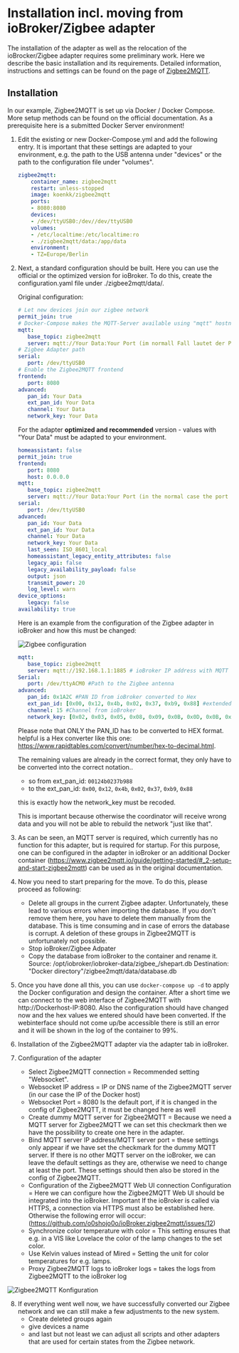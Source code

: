 # Installation incl. moving from ioBroker/Zigbee adapter

The installation of the adapter as well as the relocation of the ioBrocker/Zigbee adapter requires some preliminary work. Here we describe the basic installation and its requirements. Detailed information, instructions and settings can be found on the page of [Zigbee2MQTT](https://www.zigbee2mqtt.io/guide/getting-started/).

## Installation

In our example, Zigbee2MQTT is set up via Docker / Docker Compose. More setup methods can be found on the official documentation. As a prerequisite here is a submitted Docker Server environment!

1. Edit the existing or new Docker-Compose.yml and add the following entry.
   It is important that these settings are adapted to your environment, e.g. the path to the USB antenna under "devices" or the path to the configuration file under "volumes".

    ```yml
    zigbee2mqtt:
        container_name: zigbee2mqtt
        restart: unless-stopped
        image: koenkk/zigbee2mqtt
        ports:
        - 8080:8080
        devices:
        - /dev/ttyUSB0:/dev//dev/ttyUSB0
        volumes:
        - /etc/localtime:/etc/localtime:ro
        - ./zigbee2mqtt/data:/app/data
        environment:
        - TZ=Europe/Berlin
    ```

2. Next, a standard configuration should be built.
   Here you can use the official or the optimized version for ioBroker.
   To do this, create the configuration.yaml file under ./zigbee2mqtt/data/.
   
   Original configuration:

   ```yml
   # Let new devices join our zigbee network
   permit_join: true
   # Docker-Compose makes the MQTT-Server available using "mqtt" hostname
   mqtt:
      base_topic: zigbee2mqtt
      server: mqtt://Your Data:Your Port (im normall Fall lautet der Port : 1885)
   # Zigbee Adapter path
   serial:
      port: /dev/ttyUSB0
   # Enable the Zigbee2MQTT frontend
   frontend:
      port: 8080
   advanced:
      pan_id: Your Data
      ext_pan_id: Your Data
      channel: Your Data
      network_key: Your Data
   ```

   For the adapter **optimized and recommended** version - values with "Your Data" must be adapted to your environment.

   ```yml
   homeassistant: false
   permit_join: true
   frontend:
      port: 8080
      host: 0.0.0.0
   mqtt:
      base_topic: zigbee2mqtt
      server: mqtt://Your Data:Your Port (in the normal case the port is : 1885)
   serial:
      port: /dev/ttyUSB0
   advanced:
      pan_id: Your Data
      ext_pan_id: Your Data
      channel: Your Data
      network_key: Your Data
      last_seen: ISO_8601_local
      homeassistant_legacy_entity_attributes: false
      legacy_api: false
      legacy_availability_payload: false
      output: json
      transmit_power: 20
      log_level: warn
   device_options:
      legacy: false
   availability: true
   ```
    Here is an example from the configuration of the Zigbee adapter in ioBroker and how this must be changed:

   ![Zigbee configuration](../img/zigbeeAdpter.png)

   ```yml
   mqtt:
      base_topic: zigbee2mqtt
      server: mqtt://192.168.1.1:1885 # ioBroker IP address with MQTT adapter or MQTT server see Zigbee2MQTT docu
   Serial:
      port: /dev/ttyACM0 #Path to the Zigbee antenna
   advanced:
      pan_id: 0x1A2C #PAN ID from ioBroker converted to Hex
      ext_pan_id: [0x00, 0x12, 0x4b, 0x02, 0x37, 0xb9, 0x88] #extended PAN ID from the ioBroker and in the notation [0xDD, 0xDD, 0xDD, 0xDD, 0xDD, 0xDD, 0xDD, 0xDD]
      channel: 15 #Channel from ioBroker
      network_key: [0x02, 0x03, 0x05, 0x08, 0x09, 0x0B, 0x0D, 0x0B, 0x00, 0x02, 0x04, 0x07, 0x08, 0x0A, 0x0C, 0x0D] # Network key/transport key and in the notation [0xDD, 0xDD, 0xDD, 0xDD, 0xDD, 0xDD, 0xDD, 0xDD]
   ```
   Please note that ONLY the PAN_ID has to be converted to HEX format.
   helpful is a Hex converter like this one: https://www.rapidtables.com/convert/number/hex-to-decimal.html.
   
    The remaining values are already in the correct format, they only have to be converted into the correct notation..     
   - so from ext_pan_id: 
   `00124b0237b988`     
   - to the ext_pan_id: 
   `0x00`, `0x12`, `0x4b`, `0x02`, `0x37`, `0xb9`, `0x88`
   
   this is exactly how the network_key must be recoded.
   
   This is important because otherwise the coordinator will receive wrong data and you will not be able to rebuild the network "just like that".

3. As can be seen, an MQTT server is required, which currently has no function for this adapter, but is     required for startup. For this purpose, one can be configured in the adapter in ioBroker or an additional Docker container (https://www.zigbee2mqtt.io/guide/getting-started/#_2-setup-and-start-zigbee2mqtt) can be used as in the original documentation.

4. Now you need to start preparing for the move. To do this, please proceed as following:
   - Delete all groups in the current Zigbee adapter. Unfortunately, these lead to various errors when importing the database. If you don't remove them here, you have to delete them manually from the database. This is time consuming and in case of errors the database is corrupt. A deletion of these groups in Zigbee2MQTT is unfortunately not possible.
   - Stop ioBroker/Zigbee Adpater
   - Copy the database from ioBroker to the container and rename it. 
   Source: /opt/iobroker/iobroker-data/zigbee_/shepart.db
   Destination: "Docker directory"/zigbee2mqtt/data/database.db


5. Once you have done all this, you can use `docker-compose up -d` to apply the Docker configuration and design the container.
   After a short time we can connect to the web interface of Zigbee2MQTT with http://Dockerhost-IP:8080. Also the configuration should have changed now and the hex values we entered should have been converted. If the webinterface should not come up/be accessible there is still an error and it will be shown in the log of the container to 99%.

6. Installation of the Zigbee2MQTT adapter via the adapter tab in ioBroker.

7. Configuration of the adapter
   - Select Zigbee2MQTT connection = Recommended setting "Websocket".
   - Websocket IP address = IP or DNS name of the Zigbee2MQTT server (in our case the IP of the Docker host)
   - Websocket Port = 8080 Is the default port, if it is changed in the config of Zigbee2MQTT, it must be changed here as well
   - Create dummy MQTT server for Zigbee2MQTT = Because we need a MQTT server for Zigbee2MQTT we can set this checkmark then we have the possibility to create one here in the adapter.
   - Bind MQTT server IP address/MQTT server port = these settings only appear if we have set the checkmark for the dummy MQTT server. If there is no other MQTT server on the ioBroker, we can leave the default settings as they are, otherwise we need to change at least the port.  These settings should then also be stored in the config of Zigbee2MQTT.
   - Configuration of the Zigbee2MQTT Web UI connection Configuration = Here we can configure how the Zigbee2MQTT Web UI should be integrated into the ioBroker. Important If the ioBroker is called via HTTPS, a connection via HTTPS must also be established here. Otherwise the following error will occur: (https://github.com/o0shojo0o/ioBroker.zigbee2mqtt/issues/12)
   - Synchronize color temperature with color = This setting ensures that e.g. in a VIS like Lovelace the color of the lamp changes to the set color.
   - Use Kelvin values instead of Mired = Setting the unit for color temperatures for e.g. lamps.
   - Proxy Zigbee2MQTT logs to ioBroker logs = takes the logs from Zigbee2MQTT to the ioBroker log

![Zigbee2MQTT Konfiguration](../img/Zigbee2MQTT_Adapter.png)

8. If everything went well now, we have successfully converted our Zigbee network and we can still make a few adjustments to the new system.
   - Create deleted groups again
   - give devices a name
   - and last but not least we can adjust all scripts and other adapters that are used for certain states from the Zigbee network.
